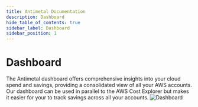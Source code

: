 ```yaml
---
title: Antimetal Documentation
description: Dashboard
hide_table_of_contents: true
sidebar_label: Dashboard
sidebar_position: 1
---
```


# Dashboard

The Antimetal dashboard offers comprehensive insights into your cloud spend and savings, providing a consolidated view of all your AWS accounts. Our dashboard can be used in parallel to the AWS Cost Explorer but makes it easier for your to track savings across all your accounts.
![Dashboard](/img/dashboard.png "Dashboard")